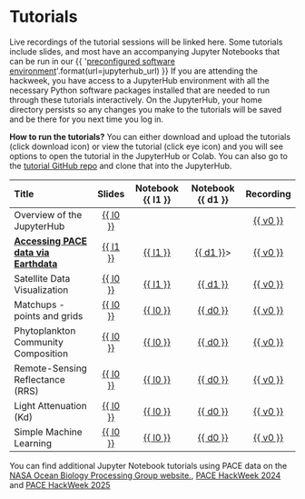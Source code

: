 # Tutorials

Live recordings of the tutorial sessions will be linked here. Some tutorials include
slides, and most have an accompanying Jupyter Notebooks that can be run in our
{{ '[preconfigured software environment]({url})'.format(url=jupyterhub_url) }}
If you are attending the hackweek, you have access to a JupyterHub environment
with all the necessary Python software packages installed that are needed to run
through these tutorials interactively. On the JupyterHub, your home directory persists
so any changes you make to the tutorials will be saved and be there for you next
time you log in.

**How to run the tutorials?** You can either download and upload the tutorials (click download icon) or view the tutorial (click eye icon) and you will see options to open the tutorial in the JupyterHub or Colab. You can also go to the [tutorial GitHub repo](https://github.com/fish-pace/2025-tutorials) and clone that into the JupyterHub.

| Title | Slides | Notebook {{ l1 }} | Notebook {{ d1 }} | Recording |
| :---- | :----: | :------: | :-------: |  :-------: |
| Overview of the JupyterHub                  | [{{ l0 }}][jh-l]      |    |     |  [{{ v0 }}][jh-v]  |
| [**Accessing PACE data via Earthdata**][ed-n] | [{{ l1 }}][ed-l] | [{{ l1 }}][ed-n] | <a href="{{ ed-d }}" download> {{ d1 }}</a>> | [{{ v0 }}][ed-v] |
| Satellite Data Visualization   | [{{ l0 }}][dv1-l]   | [{{ l1 }}][dv1-n] |  <a href="{{ dv1-d }}" download> {{ d1 }}</a> |  [{{ v0 }}][dv1-v] |
| Matchups - points and grids | [{{ l0 }}][mu-l]   | [{{ l0 }}][mu-n] |  [{{ d0 }}][mu-d] |  [{{ v0 }}][mu-v] |
| Phytoplankton Community Composition  | [{{ l0 }}][moana-l]   | [{{ l0 }}][moana-n] |  [{{ d0 }}][moana-d] |  [{{ v0 }}][moana-v] |
| Remote-Sensing Reflectance (RRS) | [{{ l0 }}][rrs-l]   | [{{ l0 }}][rrs-n] |  [{{ d0 }}][rrs-d] |  [{{ v0 }}][rrs-v] |
| Light Attenuation (Kd)  | [{{ l0 }}][kd-l]   | [{{ l0 }}][kd-n] |  [{{ d0 }}][kd-d] |  [{{ v0 }}][kd-v] |
| Simple Machine Learning  | [{{ l0 }}][ml-l]   | [{{ l0 }}][ml-n] |  [{{ d0 }}][ml-d] |  [{{ v0 }}][ml-v] |

You can find additional Jupyter Notebook tutorials using PACE data on the [NASA Ocean Biology Processing Group website.](https://oceancolor.gsfc.nasa.gov/resources/docs/tutorials/), [PACE HackWeek 2024](https://pacehackweek.github.io/pace-2024/) and [PACE HackWeek 2025](https://pacehackweek.github.io/pace-2025/)

[jh-n]: ""
[jh-l]: ""
[jh-d]: ""
[jh-v]: ""

[ed-n]: notebooks/pace_earthdata_access
[ed-l]: https://docs.google.com/presentation/d/1PKJJ6139McB6WyPb1-z8YnlCjDa6k9jgcdSH3NpEkHc/present
[ed-d]: notebooks/pace_earthdata_access.ipynb
[ed-v]: ""

[dv1-n]: notebooks/vizualization_rrs
[dv1-l]: ""
[dv1-d]: notebooks/vizualization_rrs.ipynb
[dv1-v]: ""

[mu-n]: ""
[mu-l]: ""
[mu-d]: ""
[mu-v]: ""

[moana-n]: ""
[moana-l]: ""
[moana-d]: ""
[moana-v]: ""

[rrs-n]: ""
[rrs-l]: ""
[rrs-d]: ""
[rrs-v]: ""

[kd-n]: ""
[kd-l]: ""
[kd-d]: ""
[kd-v]: ""

[ml-n]: ""
[ml-l]: ""
[ml-d]: ""
[ml-v]: ""

